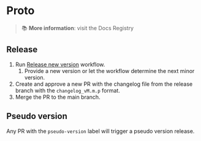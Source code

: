 # Proto
> :books: **More information**: visit the Docs Registry

## Release

1. Run [Release new version](https://github.com/areugoh/proto/actions/workflows/changelog-tag.yaml) workflow.
   1. Provide a new version or let the workflow determine the next minor version.
2. Create and approve a new PR with the changelog file from the release branch with the `changelog_vM.m.p` format.
3. Merge the PR to the main branch.

## Pseudo version

Any PR with the `pseudo-version` label will trigger a pseudo version release.
